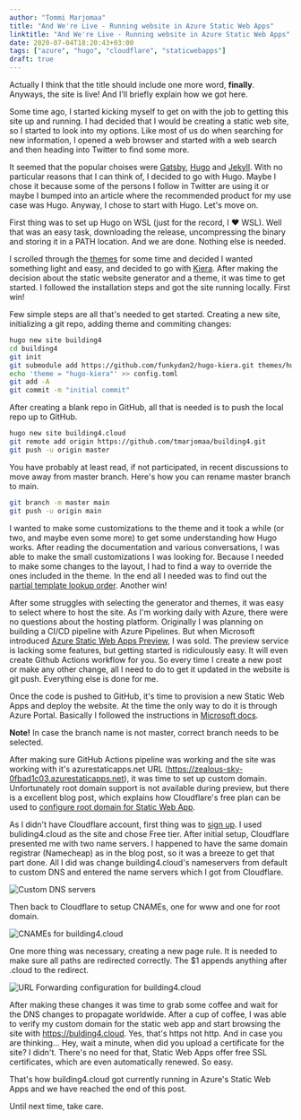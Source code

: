 ```yaml
---
author: "Tommi Marjomaa"
title: "And We're Live - Running website in Azure Static Web Apps"
linktitle: "And We're Live - Running website in Azure Static Web Apps"
date: 2020-07-04T18:20:43+03:00
tags: ["azure", "hugo", "cloudflare", "staticwebapps"]
draft: true
---
```

Actually I think that the title should include one more word, **finally**. Anyways, the site is live! And I'll briefly explain how we got here.

Some time ago, I started kicking myself to get on with the job to getting this site up and running. I had decided that I would be creating a static web site, so I started to look into my options. Like most of us do when searching for new information, I opened a web browser and started with a web search and then heading into Twitter to find some more.

It seemed that the popular choises were [Gatsby](https://www.gatsbyjs.org/), [Hugo](https://gohugo.io) and [Jekyll](https://jekyllrb.com/). With no particular reasons that I can think of, I decided to go with Hugo. Maybe I chose it because some of the persons I follow in Twitter are using it or maybe I bumped into an article where the recommended product for my use case was Hugo. Anyway, I chose to start with Hugo. Let's move on.

First thing was to set up Hugo on WSL (just for the record, I :heart: WSL). Well that was an easy task, downloading the release, uncompressing the binary and storing it in a PATH location. And we are done. Nothing else is needed. 

I scrolled through the [themes](https://themes.gohugo.io) for some time and decided I wanted something light and easy, and decided to go with [Kiera](https://github.com/funkydan2/hugo-kiera). After making the decision about the static website generator and a theme, it was time to get started. I followed the installation steps and got the site running locally. First win!

Few simple steps are all that's needed to get started. Creating a new site, initializing a git repo, adding theme and commiting changes:  

```bash
hugo new site building4
cd building4
git init
git submodule add https://github.com/funkydan2/hugo-kiera.git themes/hugo-kiera
echo 'theme = "hugo-kiera"' >> config.toml
git add -A
git commit -m "initial commit"
```  

After creating a blank repo in GitHub, all that is needed is to push the local repo up to GitHub.

```bash
hugo new site building4.cloud
git remote add origin https://github.com/tmarjomaa/building4.git
git push -u origin master
```  

You have probably at least read, if not participated, in recent discussions to move away from master branch. Here's how you can rename master branch to main.

```bash
git branch -m master main
git push -u origin main
```

I wanted to make some customizations to the theme and it took a while (or two, and maybe even some more) to get some understanding how Hugo works. After reading the documentation and various conversations, I was able to make the small customizations I was looking for. Because I needed to make some changes to the layout, I had to find a way to override the ones included in the theme. In the end all I needed was to find out the [partial template lookup order](https://gohugo.io/templates/partials/#partial-template-lookup-order). Another win!

After some struggles with selecting the generator and themes, it was easy to select where to host the site. As I'm working daily with Azure, there were no questions about the hosting platform. Originally I was planning on building a CI/CD pipeline with Azure Pipelines. But when Microsoft introduced [Azure Static Web Apps Preview](https://docs.microsoft.com/en-us/azure/static-web-apps/overview), I was sold. The preview service is lacking some features, but getting started is ridiculously easy. It will even create Github Actions workflow for you. So every time I create a new post or make any other change, all I need to do to get it updated in the website is git push. Everything else is done for me.

Once the code is pushed to GitHub, it's time to provision a new Static Web Apps and deploy the website. At the time the only way to do it is through Azure Portal. Basically I followed the instructions in [Microsoft docs](https://docs.microsoft.com/en-us/azure/static-web-apps/publish-hugo#deploy-your-web-app). 

**Note!** In case the branch name is not master, correct branch needs to be selected.

After making sure GitHub Actions pipeline was working and the site was working with it's azurestaticapps.net URL (https://zealous-sky-0fbad1c03.azurestaticapps.net), it was time to set up custom domain. Unfortunately root domain support is not available during preview, but there is a excellent blog post, which explains how Cloudflare's free plan can be used to [configure root domain for Static Web App](https://burkeholland.github.io/posts/static-app-root-domain/).

As I didn't have Cloudflare account, first thing was to [sign up](https://dash.cloudflare.com/sign-up). I used buliding4.cloud as the site and chose Free tier. After initial setup, Cloudflare presented me with two name servers. I happened to have the same domain registrar (Namecheap) as in the blog post, so it was a breeze to get that part done. All I did was change building4.cloud's nameservers from default to custom DNS and entered the name servers which I got from Cloudflare.

![Custom DNS servers](/images/customdns.png)

Then back to Cloudflare to setup CNAMEs, one for www and one for root domain.

![CNAMEs for building4.cloud](/images/building4cnames.png)

One more thing was necessary, creating a new page rule. It is needed to make sure all paths are redirected correctly. The $1 appends anything after .cloud to the redirect.

![URL Forwarding configuration for building4.cloud](/images/building4pagerules.png)

After making these changes it was time to grab some coffee and wait for the DNS changes to propagate worldwide. After a cup of coffee, I was able to verify my custom domain for the static web app and start browsing the site with https://bulding4.cloud. Yes, that's https not http. And in case you are thinking... Hey, wait a minute, when did you upload a certificate for the site? I didn't. There's no need for that, Static Web Apps offer free SSL certificates, which are even automatically renewed. So easy.

That's how building4.cloud got currently running in Azure's Static Web Apps and we have reached the end of this post.

Until next time, take care.
